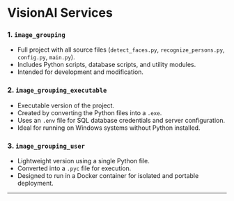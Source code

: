 # VisionAI Services

### 1. `image_grouping`
- Full project with all source files (`detect_faces.py`, `recognize_persons.py`, `config.py`, `main.py`).
- Includes Python scripts, database scripts, and utility modules.
- Intended for development and modification.

### 2. `image_grouping_executable`
- Executable version of the project.
- Created by converting the Python files into a `.exe`.
- Uses an `.env` file for SQL database credentials and server configuration.
- Ideal for running on Windows systems without Python installed.

### 3. `image_grouping_user`
- Lightweight version using a single Python file.
- Converted into a `.pyc` file for execution.
- Designed to run in a Docker container for isolated and portable deployment.

---

